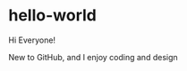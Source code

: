 # hello-world
<!-- this is my changes-->
Hi Everyone!

New to GitHub, and I enjoy coding and design
